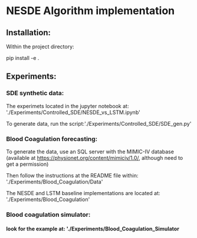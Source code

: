 # NESDE Algorithm implementation

## Installation:
Within the project directory:

pip install -e .

## Experiments:
### SDE synthetic data:
The experimets located in the jupyter notebook at: './Experiments/Controlled_SDE/NESDE_vs_LSTM.ipynb'

To generate data, run the script:'./Experiments/Controlled_SDE/SDE_gen.py'

### Blood Coagulation forecasting:
To generate the data, use an SQL server with the MIMIC-IV database (available at https://physionet.org/content/mimiciv/1.0/, although need to get a permission)

Then follow the instructions at the README file within: './Experiments/Blood_Coagulation/Data'

The NESDE and LSTM baseline implementations are located at: './Experiments/Blood_Coagulation'

### Blood coagulation simulator:
#### look for the example at: './Experiments/Blood_Coagulation_Simulator


